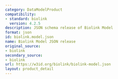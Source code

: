 ```yaml
---
category: DataModelProduct
compatibility:
- standard: biolink
  version: 4.2.5
description: JSON schema release of Biolink Model
format: json
id: biolink.model.json
name: Biolink Model JSON release
original_source:
- biolink
secondary_source:
- biolink
url: https://w3id.org/biolink/biolink-model.json
layout: product_detail
---
```

